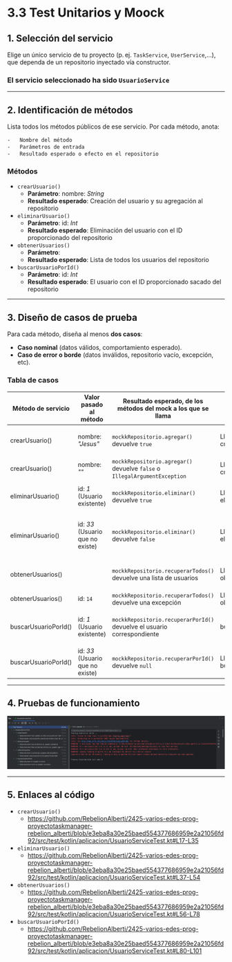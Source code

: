 # 3.3 Test Unitarios y Moock
## 1.  **Selección del servicio**
Elige un único servicio de tu proyecto (p. ej. `TaskService`, `UserService`,…), que dependa de un repositorio inyectado vía constructor.

### El servicio seleccionado ha sido `UsuarioService`

---

## 2.  **Identificación de métodos**
Lista todos los métodos públicos de ese servicio. Por cada método, anota:

    -   Nombre del método
    -   Parámetros de entrada
    -   Resultado esperado o efecto en el repositorio

### Métodos
- `crearUsuario()`
    - **Parámetro**: nombre: *String*
    - **Resultado esperado**: Creación del usuario y su agregación al repositorio
- `eliminarUsuario()`
    -  **Parámetro**: id: *Int*
    - **Resultado esperado**: Eliminación del usuario con el ID proporcionado del repositorio
- `obtenerUsuarios()`
    - **Parámetro**:
    - **Resultado esperado**: Lista de todos los usuarios del repositorio
- `buscarUsuarioPorId()`
    - **Parámetro**: id: *Int*
    - **Resultado esperado**: El usuario con el ID proporcionado sacado del repositorio

---

## 3. **Diseño de casos de prueba**
Para cada método, diseña al menos **dos casos**:

-   **Caso nominal** (datos válidos, comportamiento esperado).
-   **Caso de error o borde**  (datos inválidos, repositorio vacío, excepción, etc).

### Tabla de casos
| Método de servicio | Valor pasado al método | Resultado esperado, de los métodos del mock a los que se llama     | Acción | Resultado esperado |
|--|--|--------------------------------------------------------------------|--|--|
|crearUsuario()  | nombre: *"Jesus"* | `mockkRepositorio.agregar()` devuelve `true`                       | Llamar a crearUsuario("Jesus") | Retorno `true` y creación del usuario |
|crearUsuario()  | nombre: *""* | `mockkRepositorio.agregar()` devuelve `false` o `IllegalArgumentException` | Llamar a crearUsuario("") | Excepción |
|eliminarUsuario()  | id: *1* (Usuario existente) | `mockkRepositorio.eliminar()` devuelve `true`                              | Llamar a eliminarUsuario(1) | Retorno `true` y eliminación del usuario |
|eliminarUsuario()  | id: *33* (Usuario que no existe) | `mockkRepositorio.eliminar()` devuelve `false`                             | Llamar a eliminarUsuario(33) | Retorno `false` y no eliminar el usuario (ya que no existe) |
|obtenerUsuarios()  |  | `mockkRepositorio.recuperarTodos()` devuelve una lista de usuarios         | Llamar a obtenerUsuarios() | Lista de usuarios del repositorio|
|obtenerUsuarios() | id: `14` | `mockkRepositorio.recuperarTodos()` devuelve una excepción                 | Llamar a obtenerUsuarios(14) | Excepción |
|buscarUsuarioPorId()  | id: *1* (Usuario existente) | `mockkRepositorio.recuperarPorId()` devuelve el usuario correspondiente    | buscarUsuarioPorId(1) | La información del usuario cuya ID es 1|
|buscarUsuarioPorId()  | id: *33* (Usuario que no existe) | `mockkRepositorio.recuperarPorId()` devuelve `null`                        | Llamar a buscarUsuarioPorId(33) | Resultado nulo|

---

## 4. **Pruebas de funcionamiento**
![](assets/test1.png)

---

## 5. **Enlaces al código**
- `crearUsuario()`
  - https://github.com/RebelionAlberti/2425-varios-edes-prog-proyectotaskmanager-rebelion_alberti/blob/e3eba8a30e25baed554377686959e2a21056fd92/src/test/kotlin/aplicacion/UsuarioServiceTest.kt#L17-L35
- `eliminarUsuario()`
  - https://github.com/RebelionAlberti/2425-varios-edes-prog-proyectotaskmanager-rebelion_alberti/blob/e3eba8a30e25baed554377686959e2a21056fd92/src/test/kotlin/aplicacion/UsuarioServiceTest.kt#L37-L54
- `obtenerUsuarios()`
  - https://github.com/RebelionAlberti/2425-varios-edes-prog-proyectotaskmanager-rebelion_alberti/blob/e3eba8a30e25baed554377686959e2a21056fd92/src/test/kotlin/aplicacion/UsuarioServiceTest.kt#L56-L78
- `buscarUsuarioPorId()`
  - https://github.com/RebelionAlberti/2425-varios-edes-prog-proyectotaskmanager-rebelion_alberti/blob/e3eba8a30e25baed554377686959e2a21056fd92/src/test/kotlin/aplicacion/UsuarioServiceTest.kt#L80-L101
